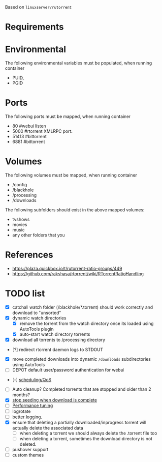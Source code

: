 Based on `linuxserver/rutorrent`

# Requirements


# Environmental
The following environmental variables must be populated, when running container

- PUID,
- PGID

# Ports
The following ports must be mapped, when running container

 - 80 #webui listen
 - 5000 #rtorrent XMLRPC port.
 - 51413 #bittorrent
 - 6881 #bittorrent

# Volumes
The following volumes must be mapped, when running container

- /config
- /blackhole
- /processing
- /downloads

The following subfolders should exist in the above mapped volumes:

- tvshows
- movies
- music
- any other folders that you

# References
 - https://plaza.quickbox.io/t/rutorrent-ratio-groups/449
 - https://github.com/rakshasa/rtorrent/wiki/RTorrentRatioHandling


# TODO list
- [x] catchall watch folder (/blackhole/*.torrent) should work correctly and download to "unsorted"
- [x] dynamic watch directories
	- [x] remove the torrent from the watch directory once its loaded using AutoTools plugin
	- [x] auto-start watch directory torrents
- [x] download all torrents to /processing directory
- [?] redirect rtorrent daemon logs to STDOUT
- [x] move completed downloads into dynamic `/downloads` subdirectories using AutoTools
- [ ] DEPOT default user/password authentication for webui
- [-] [scheduling/QoS](http://rtorrent-docs.readthedocs.io/en/latest/use-cases.html#scheduled-bandwidth-shaping)
- [ ] Auto cleanup? Completed torrents that are stopped and older than 2 months?
- [x] [stop seeding when download is complete](https://github.com/rakshasa/rtorrent/wiki/Common-Tasks-in-rTorrent#move-completed-torrents-to-a-fixed-location)
- [ ] [Performance tuning](https://github.com/rakshasa/rtorrent/wiki/Performance-Tuning)
- [ ] logrotate
- [ ] [better logging. ](https://serverfault.com/questions/599103/make-a-docker-application-write-to-stdout)
- [x] ensure that deleting a partially downloaded/inprogress torrent will actually delete the associated data
	- [ ] when deleting a torrent we should always delete the .torrent file too
	- [ ] when deleting a torrent, sometimes the download directory is not deleted.
- [ ] pushover support
- [ ] custom themes
